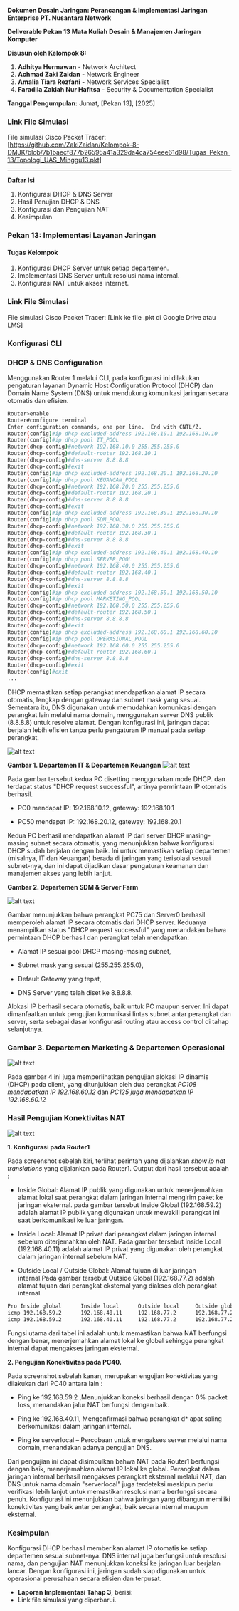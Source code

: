 **Dokumen Desain Jaringan: Perancangan & Implementasi Jaringan Enterprise PT. Nusantara Network**

**Deliverable Pekan 13 Mata Kuliah Desain & Manajemen Jaringan Komputer**

**Disusun oleh Kelompok 8:**

1.  **Adhitya Hermawan** - Network Architect
2.  **Achmad Zaki Zaidan** - Network Engineer
3.  **Amalia Tiara Rezfani** - Network Services Specialist
4.  **Faradila Zakiah Nur Hafitsa** - Security & Documentation Specialist

**Tanggal Pengumpulan:** Jumat, [Pekan 13], [2025]

###  Link File Simulasi

 File simulasi Cisco Packet Tracer: [https://github.com/ZakiZaidan/Kelompok-8-DMJK/blob/7b1baecf877b26595a41a329da4ca754eee61d98/Tugas_Pekan_13/Topologi_UAS_Minggu13.pkt]

---

**Daftar Isi**
 1. Konfigurasi DHCP & DNS Server
 2. Hasil Penujian DHCP & DNS
 3. Konfigurasi dan Pengujian NAT
 4. Kesimpulan

### Pekan 13: Implementasi Layanan Jaringan

#### Tugas Kelompok

1. Konfigurasi DHCP Server untuk setiap departemen.
2. Implementasi DNS Server untuk resolusi nama internal.
3. Konfigurasi NAT untuk akses internet.


###  Link File Simulasi
 File simulasi Cisco Packet Tracer: \[Link ke file .pkt di Google Drive atau LMS]

### Konfigurasi CLI

### DHCP & DNS Configuration

Menggunakan Router 1 melalui CLI, pada konfigurasi ini dilakukan pengaturan layanan Dynamic Host Configuration Protocol (DHCP) dan Domain Name System (DNS) untuk mendukung komunikasi jaringan secara otomatis dan efisien.

```bash
Router>enable
Router#configure terminal
Enter configuration commands, one per line.  End with CNTL/Z.
Router(config)#ip dhcp excluded-address 192.168.10.1 192.168.10.10
Router(config)#ip dhcp pool IT_POOL
Router(dhcp-config)#network 192.168.10.0 255.255.255.0
Router(dhcp-config)#default-router 192.168.10.1
Router(dhcp-config)#dns-server 8.8.8.8
Router(dhcp-config)#exit
Router(config)#ip dhcp excluded-address 192.168.20.1 192.168.20.10
Router(config)#ip dhcp pool KEUANGAN_POOL
Router(dhcp-config)#network 192.168.20.0 255.255.255.0
Router(dhcp-config)#default-router 192.168.20.1
Router(dhcp-config)#dns-server 8.8.8.8
Router(dhcp-config)#exit
Router(config)#ip dhcp excluded-address 192.168.30.1 192.168.30.10
Router(config)#ip dhcp pool SDM_POOL
Router(dhcp-config)#network 192.168.30.0 255.255.255.0
Router(dhcp-config)#default-router 192.168.30.1
Router(dhcp-config)#dns-server 8.8.8.8
Router(dhcp-config)#exit
Router(config)#ip dhcp excluded-address 192.168.40.1 192.168.40.10
Router(config)#ip dhcp pool SERVER_POOL
Router(dhcp-config)#network 192.168.40.0 255.255.255.0
Router(dhcp-config)#default-router 192.168.40.1
Router(dhcp-config)#dns-server 8.8.8.8
Router(dhcp-config)#exit
Router(config)#ip dhcp excluded-address 192.168.50.1 192.168.50.10
Router(config)#ip dhcp pool MARKETING_POOL
Router(dhcp-config)#network 192.168.50.0 255.255.255.0
Router(dhcp-config)#default-router 192.168.50.1
Router(dhcp-config)#dns-server 8.8.8.8
Router(dhcp-config)#exit
Router(config)#ip dhcp excluded-address 192.168.60.1 192.168.60.10
Router(config)#ip dhcp pool OPERASIONAL_POOL
Router(dhcp-config)#network 192.168.60.0 255.255.255.0
Router(dhcp-config)#default-router 192.168.60.1
Router(dhcp-config)#dns-server 8.8.8.8
Router(dhcp-config)#exit
Router(config)#exit
...
```
DHCP memastikan setiap perangkat mendapatkan alamat IP secara otomatis, lengkap dengan gateway dan subnet mask yang sesuai. Sementara itu, DNS digunakan untuk memudahkan komunikasi dengan perangkat lain melalui nama domain, menggunakan server DNS publik (8.8.8.8) untuk resolve alamat. Dengan konfigurasi ini, jaringan dapat berjalan lebih efisien tanpa perlu pengaturan IP manual pada setiap perangkat.

![alt text](Image/image1.png)

**Gambar 1. Departemen IT & Departemen Keuangan**
![alt text](Image/image2.png)
  
  Pada gambar tersebut kedua PC disetting menggunakan mode DHCP. dan terdapat status "DHCP request successful", artinya permintaan IP otomatis berhasil.
  - PC0 mendapat IP: 192.168.10.12, gateway: 192.168.10.1

  - PC50 mendapat IP: 192.168.20.12, gateway: 192.168.20.1

Kedua PC berhasil mendapatkan alamat IP dari server DHCP masing-masing subnet secara otomatis, yang menunjukkan bahwa konfigurasi DHCP sudah berjalan dengan baik.
Ini untuk memastikan setiap departemen (misalnya, IT dan Keuangan) berada di jaringan yang terisolasi sesuai subnet-nya, dan ini dapat dijadikan dasar pengaturan keamanan dan manajemen akses yang lebih lanjut.



**Gambar 2. Departemen SDM & Server Farm**

![alt text](Image/image3.png)

Gambar menunjukkan bahwa perangkat PC75 dan Server0 berhasil memperoleh alamat IP secara otomatis dari DHCP server. Keduanya menampilkan status "DHCP request successful" yang menandakan bahwa permintaan DHCP berhasil dan perangkat telah mendapatkan:
   - Alamat IP sesuai pool DHCP masing-masing subnet,

   - Subnet mask yang sesuai (255.255.255.0),

   - Default Gateway yang tepat,

   - DNS Server yang telah diset ke 8.8.8.8.

Alokasi IP berhasil secara otomatis, baik untuk PC maupun server.
Ini dapat dimanfaatkan untuk pengujian komunikasi lintas subnet antar perangkat dan server, serta sebagai dasar konfigurasi routing atau access control di tahap selanjutnya.



### Gambar 3. Departemen Marketing & Departemen Operasional
![alt text](Image/image4.png)

Pada gambar 4 ini juga memperlihatkan pengujian alokasi IP dinamis (DHCP) pada client, yang ditunjukkan oleh dua perangkat _PC108 mendapatkan IP 192.168.60.12_ dan _PC125 juga mendapatkan IP 192.168.60.12_



### Hasil Pengujian Konektivitas NAT

![alt text](Image/image5.png)

**1. Konfigurasi pada Router1**

Pada screenshot sebelah kiri, terlihat perintah yang dijalankan _show ip nat translations_ yang dijalankan pada Router1. Output dari hasil tersebut adalah : 

* Inside Global: Alamat IP publik yang digunakan untuk menerjemahkan alamat lokal saat perangkat dalam jaringan internal mengirim paket ke jaringan eksternal. pada gambar tersebut
Inside Global (192.168.59.2) adalah alamat IP publik yang digunakan untuk mewakili perangkat ini saat berkomunikasi ke luar jaringan.

* Inside Local: Alamat IP privat dari perangkat dalam jaringan internal sebelum diterjemahkan oleh NAT. Pada gambar tersebut Inside Local (192.168.40.11) adalah alamat IP privat yang digunakan oleh perangkat dalam jaringan internal sebelum NAT.

* Outside Local / Outside Global: Alamat tujuan di luar jaringan internal.Pada gambar tersebut  Outside Global (192.168.77.2) adalah alamat tujuan dari perangkat eksternal yang diakses oleh perangkat internal.

```bash
Pro Inside global      Inside local      Outside local     Outside global
icmp 192.168.59.2      192.168.40.11     192.168.77.2      192.168.77.2
icmp 192.168.59.2      192.168.40.11     192.168.77.2      192.168.77.2
```
Fungsi utama dari tabel ini adalah untuk memastikan bahwa NAT berfungsi dengan benar, menerjemahkan alamat lokal ke global sehingga perangkat internal dapat mengakses jaringan eksternal.

**2. Pengujian Konektivitas pada PC40.**

Pada screenshot sebelah kanan, merupakan engujian konektivitas yang dilakukan dari PC40 antara lain : 

* Ping ke 192.168.59.2 ,Menunjukkan koneksi berhasil dengan 0% packet loss, menandakan jalur NAT berfungsi dengan baik.

* Ping ke 192.168.40.11, Mengonfirmasi bahwa perangkat d* apat saling berkomunikasi dalam jaringan internal.

* Ping ke serverlocal – Percobaan untuk mengakses server melalui nama domain, menandakan adanya pengujian DNS.


Dari pengujian ini dapat disimpulkan bahwa NAT pada Router1 berfungsi dengan baik, menerjemahkan alamat IP lokal ke global. Perangkat dalam jaringan internal berhasil mengakses perangkat eksternal melalui NAT, dan DNS untuk nama domain "serverlocal" juga terdeteksi meskipun perlu verifikasi lebih lanjut untuk memastikan resolusi nama berfungsi secara penuh. Konfigurasi ini menunjukkan bahwa jaringan yang dibangun memiliki konektivitas yang baik antar perangkat, baik secara internal maupun eksternal.

### Kesimpulan
Konfigurasi DHCP berhasil memberikan alamat IP otomatis ke setiap departemen sesuai subnet-nya. DNS internal juga berfungsi untuk resolusi nama, dan pengujian NAT menunjukkan koneksi ke jaringan luar berjalan lancar. Dengan konfigurasi ini, jaringan sudah siap digunakan untuk operasional perusahaan secara efisien dan terpusat.



- **Laporan Implementasi Tahap 3**, berisi:
- Link file simulasi yang diperbarui.


